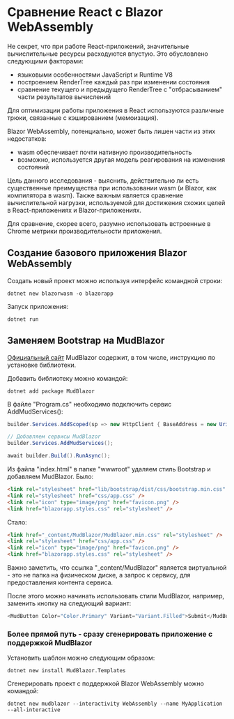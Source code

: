 # Сравнение React с Blazor WebAssembly

Не секрет, что при работе React-приложений, значительные вычислительные ресурсы расходуются впустую. Это обусловлено следующими факторами:

- языковыми особенностями JavaScript и Runtime V8
- построением RenderTree каждый раз при изменении состояния
- сравнение текущего и предыдущего RenderTree c "отбрасыванием" части результатов вычислений

Для оптимизации работы приложения в React используются различные трюки, связанные с кэшированием (мемоизация).

Blazor WebAssembly, потенциально, может быть лишен части из этих недостатков:

- wasm обеспечивает почти нативную производительность
- возможно, используется другая модель реагирования на изменения состояний

Цель данного исследования - выяснить, действительно ли есть существенные преимущества при использовании wasm (и Blazor, как компилятора в wasm). Также важным является сравнение вычислительной нагрузки, используемой для достижения схожих целей в React-приложениях и Blazor-приложениях.

Для сравнение, скорее всего, разумно использовать встроенные в Chrome метрики производительности приложения.

## Создание базового приложения Blazor WebAssembly

Создать новый проект можно используя интерфейс командной строки:

```shell
dotnet new blazorwasm -o blazorapp
```

Запуск приложения:

```shell
dotnet run
```

## Заменяем Bootstrap на MudBlazor

[Официальный сайт](https://mudblazor.com/) MudBlazor содержит, в том числе, инструкцию по установке библиотеки.

Добавить библиотеку можно командой:

```shell
dotnet add package MudBlazor
```

В файле "Program.cs" необходимо подключить сервис AddMudServices():

```csharp
builder.Services.AddScoped(sp => new HttpClient { BaseAddress = new Uri(builder.HostEnvironment.BaseAddress) });

// Добавляем сервисы MudBlazor
builder.Services.AddMudServices();

await builder.Build().RunAsync();
```

Из файла "index.html" в папке "wwwroot" удаляем стиль Bootstrap и добавляем MudBlazor. Было:

```html
<link rel="stylesheet" href="lib/bootstrap/dist/css/bootstrap.min.css" />
<link rel="stylesheet" href="css/app.css" />
<link rel="icon" type="image/png" href="favicon.png" />
<link href="blazorapp.styles.css" rel="stylesheet" />
```

Стало:

```html
<link href="_content/MudBlazor/MudBlazor.min.css" rel="stylesheet" />
<link rel="stylesheet" href="css/app.css" />
<link rel="icon" type="image/png" href="favicon.png" />
<link href="blazorapp.styles.css" rel="stylesheet" />
```

Важно заметить, что ссылка "_content/MudBlazor" является виртуальной - это не папка на физическом диске, а запрос к сервису, для предоставления контента сервиса.

После этого можно начинать использовать стили MudBlazor, например, заменить кнопку на следующий вариант:

```csharp
<MudButton Color="Color.Primary" Variant="Variant.Filled">Submit</MudButton>
```

### Более прямой путь - сразу сгенерировать приложение с поддержкой MudBlazor

Установить шаблон можно следующим образом:

```shell
dotnet new install MudBlazor.Templates
```

Сгенерировать проект с поддержкой Blazor WebAssembly можно командой:

```shell
dotnet new mudblazor --interactivity WebAssembly --name MyApplication --all-interactive
```
